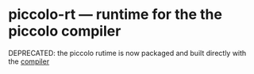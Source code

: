 piccolo-rt — runtime for the the piccolo compiler
=================================================

DEPRECATED: the piccolo rutime is now packaged and built directly with the [compiler](http://github.com/fredokun/piccolo/tree/new-piccolo)
